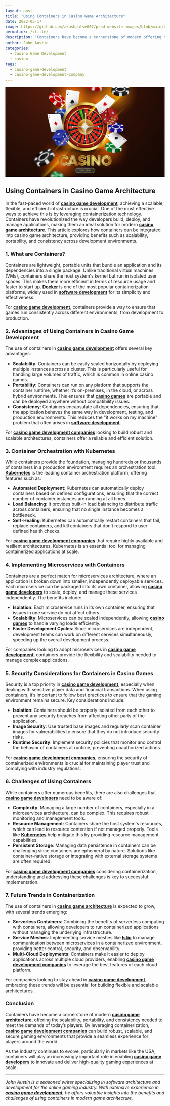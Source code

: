 ```yaml
---
layout: post
title: "Using Containers in Casino Game Architecture"
date: 2022-05-17
image: https://github.com/akashpalve007/prod-website-images/blob/main/Casino%20Games%20(1).png?raw=true
permalink: /:title/
description: "Containers have become a cornerstone of modern offering the scalability, portability, and consistency needed to meet the demands of today’s players."
author: John Austin
categories: 
  - Casino Game Development
  - casino
tags:
  - casino-game-development
  - casino-game-development-company
---
```


![Casino Games](https://github.com/akashpalve007/prod-website-images/blob/main/Casino%20Games%20(1).png?raw=true)

## Using Containers in Casino Game Architecture

In the fast-paced world of [**casino game development**](https://sdlccorp.com/services/games/casino-game-development-company/), achieving a scalable, flexible, and efficient infrastructure is crucial. One of the most effective ways to achieve this is by leveraging containerization technology. Containers have revolutionized the way developers build, deploy, and manage applications, making them an ideal solution for modern [**casino game architecture**](https://sdlccorp.com/services/games/casino-game-development-company/). This article explores how containers can be integrated into casino game architecture, providing benefits such as scalability, portability, and consistency across development environments.

### 1. **What are Containers?**

Containers are lightweight, portable units that bundle an application and its dependencies into a single package. Unlike traditional virtual machines (VMs), containers share the host system's kernel but run in isolated user spaces. This makes them more efficient in terms of resource usage and faster to start up. [**Docker**](https://www.docker.com/) is one of the most popular containerization platforms, widely used in [**software development**](https://kubernetes.io/) for its simplicity and effectiveness.

For [**casino game development**](https://sdlccorp.com/services/games/casino-game-development-company/), containers provide a way to ensure that games run consistently across different environments, from development to production.

### 2. **Advantages of Using Containers in Casino Game Development**

The use of containers in [**casino game development**](https://sdlccorp.com/services/games/casino-game-development-company/) offers several key advantages:

- **Scalability**: Containers can be easily scaled horizontally by deploying multiple instances across a cluster. This is particularly useful for handling large volumes of traffic, which is common in online casino games.
- **Portability**: Containers can run on any platform that supports the container runtime, whether it’s on-premises, in the cloud, or across hybrid environments. This ensures that [**casino games**](https://kubernetes.io/) are portable and can be deployed anywhere without compatibility issues.
- **Consistency**: Containers encapsulate all dependencies, ensuring that the application behaves the same way in development, testing, and production environments. This reduces the "it works on my machine" problem that often arises in [**software development**](https://www.docker.com/).

For [**casino game development companies**](https://sdlccorp.com/services/games/casino-game-development-company/) looking to build robust and scalable architectures, containers offer a reliable and efficient solution.

### 3. **Container Orchestration with Kubernetes**

While containers provide the foundation, managing hundreds or thousands of containers in a production environment requires an orchestration tool. [**Kubernetes**](https://kubernetes.io/) is the leading container orchestration platform, offering features such as:

- **Automated Deployment**: Kubernetes can automatically deploy containers based on defined configurations, ensuring that the correct number of container instances are running at all times.
- **Load Balancing**: It provides built-in load balancing to distribute traffic across containers, ensuring that no single instance becomes a bottleneck.
- **Self-Healing**: Kubernetes can automatically restart containers that fail, replace containers, and kill containers that don’t respond to user-defined health checks.

For [**casino game development companies**](https://sdlccorp.com/services/games/casino-game-development-company/) that require highly available and resilient architectures, Kubernetes is an essential tool for managing containerized applications at scale.

### 4. **Implementing Microservices with Containers**

Containers are a perfect match for microservices architecture, where an application is broken down into smaller, independently deployable services. Each microservice can be packaged into its own container, allowing [**casino game developers**](https://sdlccorp.com/services/games/casino-game-development-company/) to scale, deploy, and manage these services independently. The benefits include:

- **Isolation**: Each microservice runs in its own container, ensuring that issues in one service do not affect others.
- **Scalability**: Microservices can be scaled independently, allowing [**casino games**](https://aws.amazon.com/microservices/) to handle varying loads efficiently.
- **Faster Development Cycles**: Since microservices are independent, development teams can work on different services simultaneously, speeding up the overall development process.

For companies looking to adopt microservices in [**casino game development**](https://aws.amazon.com/microservices/), containers provide the flexibility and scalability needed to manage complex applications.

### 5. **Security Considerations for Containers in Casino Games**

Security is a top priority in [**casino game development**](https://sdlccorp.com/services/games/casino-game-development-company/), especially when dealing with sensitive player data and financial transactions. When using containers, it’s important to follow best practices to ensure that the gaming environment remains secure. Key considerations include:

- **Isolation**: Containers should be properly isolated from each other to prevent any security breaches from affecting other parts of the application.
- **Image Security**: Use trusted base images and regularly scan container images for vulnerabilities to ensure that they do not introduce security risks.
- **Runtime Security**: Implement security policies that monitor and control the behavior of containers at runtime, preventing unauthorized actions.

For [**casino game development companies**](https://sdlccorp.com/services/games/casino-game-development-company/), ensuring the security of containerized environments is crucial for maintaining player trust and complying with industry regulations.

### 6. **Challenges of Using Containers**

While containers offer numerous benefits, there are also challenges that [**casino game developers**](https://sdlccorp.com/services/games/casino-game-development-company/) need to be aware of:

- **Complexity**: Managing a large number of containers, especially in a microservices architecture, can be complex. This requires robust monitoring and management tools.
- **Resource Management**: Containers share the host system's resources, which can lead to resource contention if not managed properly. Tools like [**Kubernetes**](https://kubernetes.io/) help mitigate this by providing resource management capabilities.
- **Persistent Storage**: Managing data persistence in containers can be challenging since containers are ephemeral by nature. Solutions like container-native storage or integrating with external storage systems are often required.

For [**casino game development companies**](https://sdlccorp.com/services/games/casino-game-development-company/) considering containerization, understanding and addressing these challenges is key to successful implementation.

### 7. **Future Trends in Containerization**

The use of containers in [**casino game architecture**](https://sdlccorp.com/services/games/casino-game-development-company/) is expected to grow, with several trends emerging:

- **Serverless Containers**: Combining the benefits of serverless computing with containers, allowing developers to run containerized applications without managing the underlying infrastructure.
- **Service Meshes**: Implementing service meshes like [**Istio**](https://istio.io/) to manage communication between microservices in a containerized environment, providing better control, security, and observability.
- **Multi-Cloud Deployments**: Containers make it easier to deploy applications across multiple cloud providers, enabling [**casino game development companies**](https://aws.amazon.com/multi-cloud/) to leverage the best features of each cloud platform.

For companies looking to stay ahead in [**casino game development**](https://aws.amazon.com/multi-cloud/), embracing these trends will be essential for building flexible and scalable architectures.

### Conclusion

Containers have become a cornerstone of modern [**casino game architecture**](https://sdlccorp.com/services/games/casino-game-development-company/), offering the scalability, portability, and consistency needed to meet the demands of today’s players. By leveraging containerization, [**casino game development companies**](https://sdlccorp.com/services/games/casino-game-development-company/) can build robust, scalable, and secure gaming environments that provide a seamless experience for players around the world.

As the industry continues to evolve, particularly in markets like the USA, containers will play an increasingly important role in enabling [**casino game developers**](https://sdlccorp.com/services/games/casino-game-development-company/) to innovate and deliver high-quality gaming experiences at scale.

---

*John Austin is a seasoned writer specializing in software architecture and development for the online gaming industry. With extensive experience in [**casino game development**](https://sdlccorp.com/services/games/casino-game-development-company/), he offers valuable insights into the benefits and challenges of using containers in modern game architecture.*



